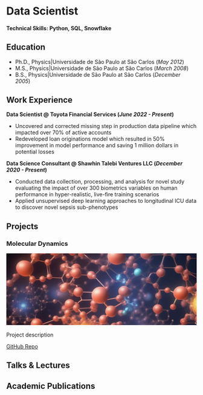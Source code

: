 # Data Scientist

#### Technical Skills: Python, SQL, Snowflake

## Education
- Ph.D., Physics|Universidade de São Paulo at São Carlos (_May 2012_)								       		
- M.S., Physics|Universidade de São Paulo at São Carlos (_March 2008_)	 			        		
- B.S., Physics|Universidade de São Paulo at São Carlos (_December 2005_)

## Work Experience
**Data Scientist @ Toyota Financial Services (_June 2022 - Present_)**
- Uncovered and corrected missing step in production data pipeline which impacted over 70% of active accounts
- Redeveloped loan originations model which resulted in 50% improvement in model performance and saving 1 million dollars in potential losses

**Data Science Consultant @ Shawhin Talebi Ventures LLC (_December 2020 - Present_)**
- Conducted data collection, processing, and analysis for novel study evaluating the impact of over 300 biometrics variables on human performance in hyper-realistic, live-fire training scenarios
- Applied unsupervised deep learning approaches to longitudinal ICU data to discover novel sepsis sub-phenotypes

## Projects
### Molecular Dynamics
![EEG Band Discovery](/assets/img/molecular_dynamics.png)

Project description

[GitHub Repo](https://github.com/wcclima/molecular-dynamics)


## Talks & Lectures

## Academic Publications
